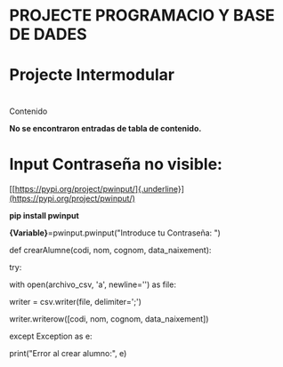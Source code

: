 
# PROJECTE PROGRAMACIO Y BASE DE DADES

# Projecte Intermodular

#

Contenido

**No se encontraron entradas de tabla de contenido.**

#  **Input Contraseña no visible:**

[[https://pypi.org/project/pwinput/]{.underline}](https://pypi.org/project/pwinput/)

**pip install pwinput**

**{Variable}**=pwinput.pwinput(\"Introduce tu Contraseña: \")

def crearAlumne(codi, nom, cognom, data_naixement):

try:

with open(archivo_csv, \'a\', newline=\'\') as file:

writer = csv.writer(file, delimiter=\';\')

writer.writerow(\[codi, nom, cognom, data_naixement\])

except Exception as e:

print(\"Error al crear alumno:\", e)
